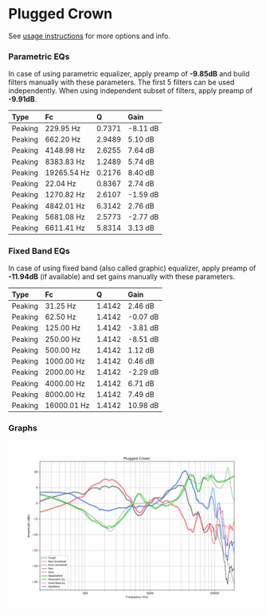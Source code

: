 # Plugged Crown
See [usage instructions](https://github.com/jaakkopasanen/AutoEq#usage) for more options and info.

### Parametric EQs
In case of using parametric equalizer, apply preamp of **-9.85dB** and build filters manually
with these parameters. The first 5 filters can be used independently.
When using independent subset of filters, apply preamp of **-9.91dB**.

| Type    | Fc          |      Q | Gain     |
|:--------|:------------|:-------|:---------|
| Peaking | 229.95 Hz   | 0.7371 | -8.11 dB |
| Peaking | 662.20 Hz   | 2.9489 | 5.10 dB  |
| Peaking | 4148.98 Hz  | 2.6255 | 7.64 dB  |
| Peaking | 8383.83 Hz  | 1.2489 | 5.74 dB  |
| Peaking | 19265.54 Hz | 0.2176 | 8.40 dB  |
| Peaking | 22.04 Hz    | 0.8367 | 2.74 dB  |
| Peaking | 1270.82 Hz  | 2.6107 | -1.59 dB |
| Peaking | 4842.01 Hz  | 6.3142 | 2.76 dB  |
| Peaking | 5681.08 Hz  | 2.5773 | -2.77 dB |
| Peaking | 6611.41 Hz  | 5.8314 | 3.13 dB  |

### Fixed Band EQs
In case of using fixed band (also called graphic) equalizer, apply preamp of **-11.94dB**
(if available) and set gains manually with these parameters.

| Type    | Fc          |      Q | Gain     |
|:--------|:------------|:-------|:---------|
| Peaking | 31.25 Hz    | 1.4142 | 2.46 dB  |
| Peaking | 62.50 Hz    | 1.4142 | -0.07 dB |
| Peaking | 125.00 Hz   | 1.4142 | -3.81 dB |
| Peaking | 250.00 Hz   | 1.4142 | -8.51 dB |
| Peaking | 500.00 Hz   | 1.4142 | 1.12 dB  |
| Peaking | 1000.00 Hz  | 1.4142 | 0.46 dB  |
| Peaking | 2000.00 Hz  | 1.4142 | -2.29 dB |
| Peaking | 4000.00 Hz  | 1.4142 | 6.71 dB  |
| Peaking | 8000.00 Hz  | 1.4142 | 7.49 dB  |
| Peaking | 16000.01 Hz | 1.4142 | 10.98 dB |

### Graphs
![](./Plugged%20Crown.png)